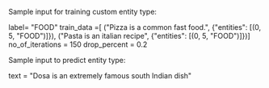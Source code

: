 Sample input for training custom entity type:

label= "FOOD"
train_data =[ ("Pizza is a common fast food.", {"entities": [(0, 5, "FOOD")]}), ("Pasta is an italian recipe", {"entities": [(0, 5, "FOOD")]})] 
no_of_iterations = 150 
drop_percent = 0.2 

Sample input to predict entity type:

text = "Dosa is an extremely famous south Indian dish"
